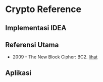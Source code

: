 # Crypto Reference

## Implementasi IDEA

## Referensi Utama

* 2009 - The New Block Cipher: BC2. [lihat](2009.kurniawan_suwandi_mardiyanto_supriana_sutikno.pdf)

## Aplikasi